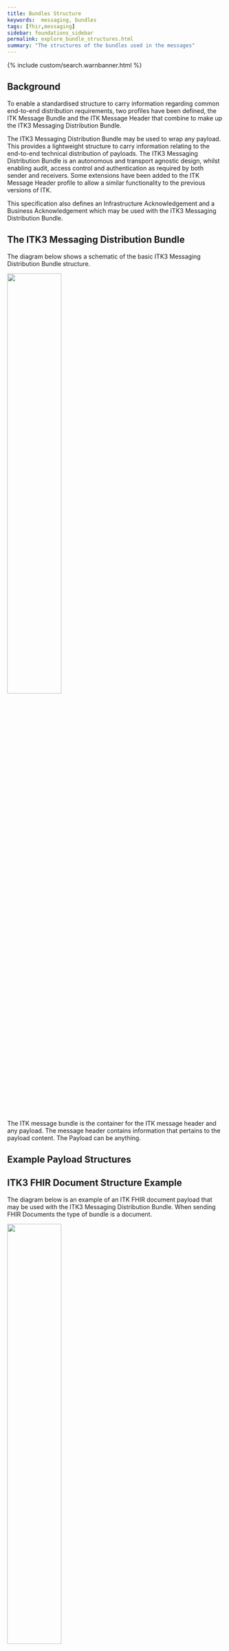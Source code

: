 ```yaml
---
title: Bundles Structure
keywords:  messaging, bundles
tags: [fhir,messaging]
sidebar: foundations_sidebar
permalink: explore_bundle_structures.html
summary: "The structures of the bundles used in the messages"
---
```


{% include custom/search.warnbanner.html %}

## Background ##
To enable a standardised structure to carry information regarding common end-to-end distribution requirements, two profiles have been defined, the ITK Message Bundle and the ITK Message Header that combine to make up the ITK3 Messaging Distribution Bundle. 

The ITK3 Messaging Distribution Bundle may be used to wrap any payload. This provides a lightweight structure to carry information relating to the end-to-end technical distribution of payloads.
The ITK3 Messaging Distribution Bundle is an autonomous and transport agnostic design, whilst enabling audit, access control and authentication as required by both sender and receivers. Some extensions have been added to the ITK Message Header profile to allow a similar functionality to the previous versions of ITK. 

This specification also defines an Infrastructure Acknowledgement and a Business Acknowledgement which may be used with the ITK3 Messaging Distribution Bundle.

## The ITK3 Messaging Distribution Bundle ##

The diagram below shows a schematic of the basic ITK3 Messaging Distribution Bundle structure.

<img src="images/explore/ITKBundle.png" style="width:50%;max-width: 50%;">

The ITK message bundle is the container for the ITK message header and any payload. The message header contains information that pertains to the payload content. The Payload can be anything.


## Example Payload Structures ##


## ITK3 FHIR Document Structure Example ##

The diagram below is an example of an ITK FHIR document payload that may be used with the ITK3 Messaging Distribution Bundle. When sending FHIR Documents the type of bundle is a document.

<img src="images/explore/ITKDocExample.png" style="width:50%;max-width: 50%;">

<!--## Infrastructure Acknowledgement Structure Example ##

The diagram below is an example of an Infrastructure Acknowledgement for a valid response. There is no actual payload as all the information is carried in the message header resource when there are no errors. When there are errors the structure is the same as the Business Acknowledgement. 
 
<img src="images/explore/INFExample.png" style="width:50%;max-width: 50%;">-->


## Acknowledgement Structure Example ##

The diagram below is an example of the structure used for acknowledgements that may be used with the ITK message bundle. 

<img src="images/explore/BUSExample.png" style="width:50%;max-width: 50%;">


## ITK Payload Bundle Structure ##

The diagram below is an example of the structure used when a payload has a separate bundle and the appropriate bundle type (see list below) must be used:

- message
- transaction
- transaction-response
- batch
- batch-response
- history
- searchset
- collection

<img src="images/explore/ITKPayBundExample.png" style="width:50%;max-width: 50%;">


## ITK Send Payload Bundle ##

This Bundle is a generic bundle for sending any payload.

The Bundle consists of the following FHIR Resource Profiles.

- **[ITK-Message-Bundle-1](https://fhir.nhs.uk/STU3/StructureDefinition/ITK-Message-Bundle-1)** - A NHS Digital Profile of the FHIR Bundle resource.
- **[ITK-MessageHeader-2](https://fhir.nhs.uk/STU3/StructureDefinition/ITK-MessageHeader-2)** - A NHS Digital Profile of the FHIR MessageHeader resource.	
- **[CareConnect-ITK-Header-Practitioner-1](https://fhir.nhs.uk/STU3/StructureDefinition/CareConnect-ITK-Header-Practitioner-1)** - An ITK Header Profile of the FHIR Practitioner resource.
- **[CareConnect-ITK-Header-Organization-1](https://fhir.nhs.uk/STU3/StructureDefinition/CareConnect-ITK-Header-Organization-1)** - An ITK Header Profile of the FHIR Organization resource.
- **Payload** - Any FHIR Resource.
 
 
## ITK Send Payload Bundle Diagram ##

The diagram shows the referencing between the profiles in the bundle which make up the Send Payload Message.

<img src="images/explore/send_payload_message.png" style="width: 75%;max-width: 75%;"> 

## ITK Send Payload Example ##

<script src="https://gist.github.com/IOPS-DEV/6d9972c89354a0cdd07714464fdb5698.js"></script>

## ITK Infrastructure Acknowledgement Bundle ##

ITK Infrastructure Acknowledgements are used to convey information from the receiving system back to the sending system, the messages are clinically agnostic and relay information regarding errors in the Send Payload Bundle, such as a failure in schema validation. This Acknowledgement message also allows systems to acknowledge that a message was received without error. When a message is received without error at the infrastructure layer it may subsequently error later at the business layer.

The Bundle consists of the following FHIR Resource Profiles.

- **[ITK-Message-Bundle-1](https://fhir.nhs.uk/STU3/StructureDefinition/ITK-Message-Bundle-1)** - A NHS Digital Profile of the FHIR Bundle resource.
- **[ITK-MessageHeader-2](https://fhir.nhs.uk/STU3/StructureDefinition/ITK-MessageHeader-2)** - A NHS Digital Profile of the FHIR MessageHeader resource.	
- **[CareConnect-ITK-Header-Practitioner-1](https://fhir.nhs.uk/STU3/StructureDefinition/CareConnect-ITK-Header-Practitioner-1)** - An ITK Header Profile of the FHIR Practitioner resource  
- **[CareConnect-ITK-Header-Organization-1](https://fhir.nhs.uk/STU3/StructureDefinition/CareConnect-ITK-Header-Organization-1)** - An ITK Header Profile of the FHIR Organization resource.
- **[ITK-OperationOutcome-1](https://fhir.nhs.uk/STU3/StructureDefinition/ITK-Ack-OperationOutcome-1)** - A NHS Digital Profile of the OperationOutcome resource


## ITK Infrastructure Acknowledgement Bundle Diagram ##
The diagram shows the referencing between the profiles in the bundle which make up the Infrastructure Acknowledgement Response message.

<img src="images/explore/ack_message.png" style="width: 75%;max-width: 75%;"> 

## ITK Infrastructure Acknowledgement Bundle Success Example ##

<script src="https://gist.github.com/IOPS-DEV/7fce3d2e89fb18c91f0581819e1bbaa6.js"></script>

## ITK Business Acknowledgement Bundle ##
ITK Business Acknowledgements are used to convey information from the receiving System back to the sending system, this can include Patient Known or Patient Unknown information alongside information regarding accuracy or inaccuracy of a clinical payload.This response message also allows systems or individuals to acknowledge that a message was received without error

The Bundle consists of the following FHIR Resource Profiles.

- **[ITK-Message-Bundle-1](https://fhir.nhs.uk/STU3/StructureDefinition/ITK-Message-Bundle-1)** - A NHS Digital Profile of the FHIR Bundle resource.
- **[ITK-MessageHeader-2](https://fhir.nhs.uk/STU3/StructureDefinition/ITK-MessageHeader-2)** - A NHS Digital Profile of the FHIR MessageHeader resource.	
- **[CareConnect-ITK-Header-Practitioner-1](https://fhir.nhs.uk/STU3/StructureDefinition/CareConnect-ITK-Header-Practitioner-1)** - An ITK Header Profile of the FHIR Practitioner resource  
- **[CareConnect-ITK-Header-Organization-1](https://fhir.nhs.uk/STU3/StructureDefinition/CareConnect-ITK-Header-Organization-1)** - An ITK Header Profile of the FHIR Organization resource.
- **[ITK-OperationOutcome-1](https://fhir.nhs.uk/STU3/StructureDefinition/ITK-Ack-OperationOutcome-1)** - A NHS Digital Profile of the OperationOutcome resource


## ITK Business Acknowledgement Bundle Diagram ##
The diagram shows the referencing between the profiles in the bundle which make up the Business Acknowledgement Response message.

<img src="images/explore/busack_message.png" style="width: 75%;max-width: 75%;"> 

## ITK Business Acknowledgement Bundle Success Example ##

<script src="https://gist.github.com/IOPS-DEV/1072bb0a3297e59d12a6ea0070e70c6f.js"></script>

## Extensions Used ##

- **[Extension-ITK-CareSettingType-1](https://fhir.nhs.uk/STU3/StructureDefinition/Extension-ITK-CareSettingType-1)** - An NHS Digital extension to header resource to allow the details care setting type that the document was sent from.
- **[Extension-ITK-MessageHandling-2](https://fhir.nhs.uk/STU3/StructureDefinition/Extension-ITK-MessageHandling-2)** - An NHS Digital complex extension to the MessageHeader resource to support the ITK message handling key.
- **[Extension-ITK-SenderReference-1](https://fhir.nhs.uk/STU3/StructureDefinition/Extension-ITK-SenderReference-1)** -An NHS Digital extension to the MessageHeader resource to support a local sender reference.
- **[Extension-CareConnect-NHSCommunication-1](https://fhir.hl7.org.uk/STU3/StructureDefinition/Extension-CareConnect-NHSCommunication-1)** - A CareConnect extension to Patient and Practitioner resources to carry language information suitable for NHS use.
- **[Extension-CareConnect-MainLocation-1](https://fhir.hl7.org.uk/STU3/StructureDefinition/Extension-CareConnect-MainLocation-1)** - A CareConnect extension to the Location resource to allow the main location to be carried/indicated.
- **[organization-period](http://hl7.org/fhir/StructureDefinition/organization-period)** - An HL7 common extension to the Organization resource allows the periods of time to be associated with the organization.















